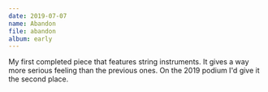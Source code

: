 ```yaml
---
date: 2019-07-07
name: Abandon
file: abandon
album: early
---
```


My first completed piece that features string instruments. It gives a way more serious feeling than the previous ones. On the 2019 podium I'd give it the second place. 
